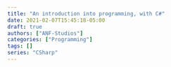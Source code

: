```yaml
---
title: "An introduction into programming, with C#"
date: 2021-02-07T15:45:18-05:00
draft: true
authors: ["ANF-Studios"]
categories: ["Programming"]
tags: []
series: "CSharp"
---
```


